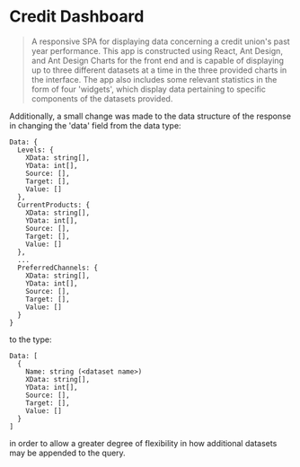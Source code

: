 # Credit Dashboard
> A responsive SPA for displaying data concerning a credit union's past year performance.
This app is constructed using React, Ant Design, and Ant Design Charts for the front end
and is capable of displaying up to three different datasets at a time in the three provided
charts in the interface. The app also includes some relevant statistics in the form of four
'widgets', which display data pertaining to specific components of the datasets provided.

Additionally, a small change was made to the data structure of the response in changing the 'data'
field from the data type:

```
Data: {
  Levels: {
    XData: string[],
    YData: int[],
    Source: [],
    Target: [],
    Value: []
  },
  CurrentProducts: {
    XData: string[],
    YData: int[],
    Source: [],
    Target: [],
    Value: []
  },
  ...
  PreferredChannels: {
    XData: string[],
    YData: int[],
    Source: [],
    Target: [],
    Value: []
  }
}
```

to the type:

```
Data: [
  {
    Name: string (<dataset name>)
    XData: string[],
    YData: int[],
    Source: [],
    Target: [],
    Value: []
  }
]
```

in order to allow a greater degree of flexibility in how additional datasets may be
appended to the query.
